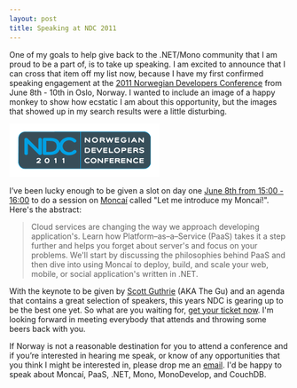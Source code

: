 ```yaml
---
layout: post
title: Speaking at NDC 2011
---
```


One of my goals to help give back to the .NET/Mono community that I am proud to be a part of, is to take up speaking.  I am excited to announce that I can cross that item off my list now, because I have my first confirmed speaking engagement at the [2011 Norwegian Developers Conference][ndc2011] from June 8th - 10th in Oslo, Norway.  I wanted to include an image of a happy monkey to show how ecstatic I am about this opportunity, but the images that showed up in my search results were a little disturbing.

<a href="http://ndc2011.no/" title="NDC 2011"><img src="/images/post-assets/2011-03-17-speaking-at-ndc-2011/ndc2011_logo.png" alt="NDC 2011" /></a>

I’ve been lucky enough to be given a slot on day one [June 8th from 15:00 - 16:00][ndc-agenda] to do a session on [Monca&#237;][moncai] called "Let me introduce my Monca&#237;!".  Here's the abstract:

> Cloud services are changing the way we approach developing application's.  Learn how Platform–as–a–Service (PaaS) takes it a step further and
> helps you forget about server's and focus on your problems.  We'll start by discussing the philosophies behind PaaS and then dive into using
> Monca&#237; to deploy, build, and scale your web, mobile, or social application's written in .NET.

With the keynote to be given by [Scott Guthrie][thegu] (AKA The Gu) and an agenda that contains a great selection of speakers, this years NDC is gearing up to be the best one yet.  So what are you waiting for, [get your ticket now][ndc-tickets].  I'm looking forward in meeting everybody that attends and throwing some beers back with you. 

If Norway is not a reasonable destination for you to attend a conference and if you’re interested in hearing me speak, or know of any opportunities that you think I might be interested in, please drop me an [email][email].  I'd be happy to speak about Monca&#237;, PaaS, .NET, Mono, MonoDevelop, and CouchDB.

[ndc2011]: http://ndc2011.no/
[ndc-agenda]: http://ndc2011.no/agenda.aspx?cat=1071
[moncai]: http://moncai.com/
[thegu]: http://www.scottgu.com/
[ndc-tickets]: http://ndc2011.no/tickets/
[email]: http://scr.im/daleragan/